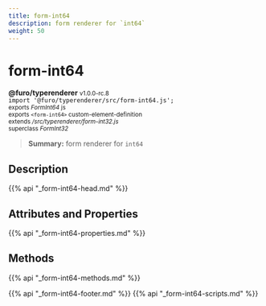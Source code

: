 ```yaml
---
title: form-int64
description: form renderer for `int64`
weight: 50
---
```


# form-int64
**@furo/typerenderer** <small>v1.0.0-rc.8</small>
<br>`import '@furo/typerenderer/src/form-int64.js';`<small>
<br>exports *FormInt64* js
<br>exports `<form-int64>` custom-element-definition
<br>extends */src/typerenderer/form-int32.js*
<br>superclass *FormInt32*</small>

> **Summary:** form renderer for `int64`

## Description



{{% api "_form-int64-head.md" %}}

## Attributes and Properties
{{% api "_form-int64-properties.md" %}}



## Methods
{{% api "_form-int64-methods.md" %}}





{{% api "_form-int64-footer.md" %}}
{{% api "_form-int64-scripts.md" %}}
